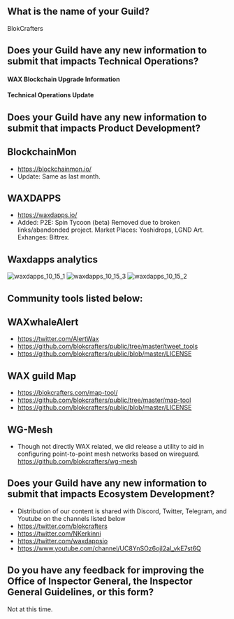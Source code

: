 ## What is the name of your Guild?

BlokCrafters

## Does your Guild have any new information to submit that impacts Technical Operations?

#### WAX Blockchain Upgrade Information



#### Technical Operations Update


## Does your Guild have any new information to submit that impacts Product Development?
## BlockchainMon
- https://blockchainmon.io/
- Update: Same as last month.
## WAXDAPPS
- https://waxdapps.io/
- Added: P2E: Spin Tycoon (beta)  Removed due to broken links/abandonded project. Market Places: Yoshidrops, LGND Art. Exhanges: Bittrex. 
## Waxdapps analytics  
![waxdapps_10_15_1](https://github.com/blokcrafters/waxguilds/assets/66744057/04526804-e051-430b-a370-e7140328f825)
![waxdapps_10_15_3](https://github.com/blokcrafters/waxguilds/assets/66744057/02cbfcd0-0b47-4ac2-80ad-3bcafd5cb5d4)
![waxdapps_10_15_2](https://github.com/blokcrafters/waxguilds/assets/66744057/f38f579d-535b-4593-a76e-c333d2a993b0)






 

## Community tools listed below:
## WAXwhaleAlert
+ https://twitter.com/AlertWax 
+ https://github.com/blokcrafters/public/tree/master/tweet_tools
+ https://github.com/blokcrafters/public/blob/master/LICENSE

## WAX guild Map
+ https://blokcrafters.com/map-tool/
+ https://github.com/blokcrafters/public/tree/master/map-tool
+ https://github.com/blokcrafters/public/blob/master/LICENSE

## WG-Mesh
+ Though not directly WAX related, we did release a utility to aid in configuring point-to-point mesh networks based on wireguard.
https://github.com/blokcrafters/wg-mesh

## Does your Guild have any new information to submit that impacts Ecosystem Development?

+ Distribution of our content is shared with Discord, Twitter, Telegram, and Youtube on the channels listed below
+ https://twitter.com/blokcrafters
+ https://twitter.com/NKerkinni
+ https://twitter.com/waxdappsio
+ https://www.youtube.com/channel/UC8YnSOz6ojI2al_vkE7st6Q



## Do you have any feedback for improving the Office of Inspector General, the Inspector General Guidelines, or this form?

Not at this time.
